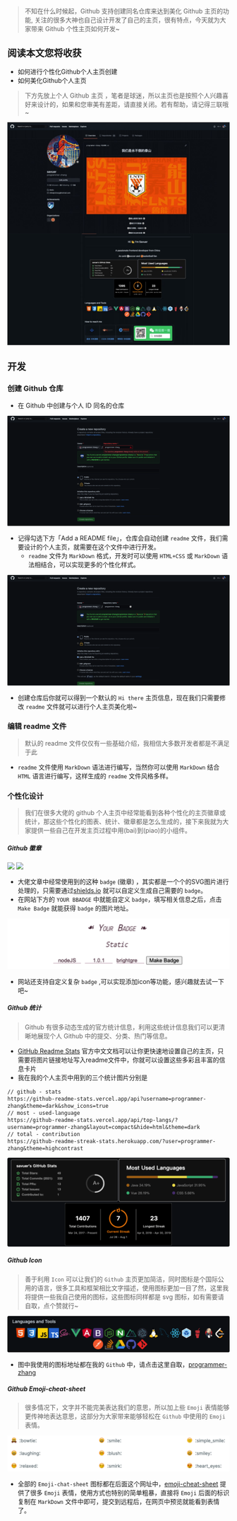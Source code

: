 > 不知在什么时候起，Github 支持创建同名仓库来达到美化 Github 主页的功能, 关注的很多大神也自己设计开发了自己的主页，很有特点，今天就为大家带来 Github 个性主页如何开发~

## 阅读本文您将收获
* 如何进行个性化Github个人主页创建
* 如何美化Github个人主页

> 下方先放上个人 Github 主页 ，笔者是球迷，所以主页也是按照个人兴趣喜好来设计的，如果和您审美有差距，请直接关闭。若有帮助，请记得三联哦~

![](../images/githubProfile/github-screenshot.jpeg)

## 开发
### 创建 Github 仓库
* 在 Github 中创建与个人 ID 同名的仓库

![](../images/githubProfile/create-resp.png)

* 记得勾选下方「Add a README file」，仓库会自动创建 `readme` 文件，我们需要设计的个人主页，就需要在这个文件中进行开发。
	* `readme` 文件为 `MarkDown` 格式，开发时可以使用 `HTML+CSS` 或 `MarkDown` 语法相结合，可以实现更多的个性化样式。

![](../images/githubProfile/add-readme.png)

* 创建仓库后你就可以得到一个默认的 `Hi there` 主页信息，现在我们只需要修改 `readme` 文件就可以进行个人主页美化啦~

### 编辑 readme 文件
> 默认的 readme 文件仅仅有一些基础介绍，我相信大多数开发者都是不满足于此

* `readme` 文件使用 `MarkDown` 语法进行编写，当然你可以使用 `MarkDown` 结合 `HTML` 语言进行编写，这样生成的 `readme` 文件风格多样。

### 个性化设计
> 我们在很多大佬的 github 个人主页中经常能看到各种个性化的主页徽章或统计，那这些个性化的图表、统计、徽章都是怎么生成的，接下来我就为大家提供一些自己在开发主页过程中用(bai)到(piao)的小组件。

##### Github 徽章
![](https://img.shields.io/badge/nodeJS-1.0.1-yellowgreen) ![](https://img.shields.io/badge/VSCode-1.0.1-brightgreen)

* 大佬文章中经常使用到的这种 `badge` (徽章) ，其实都是一个个的SVG图片进行处理的，只需要通过[shields.io](https://shields.io/) 就可以自定义生成自己需要的 `badge`。
* 在网站下方的 `YOUR BBADGE` 中就能自定义 `badge`，填写相关信息之后，点击 `Make Badge` 就能获得 `badge` 的图片地址。

![](../images/githubProfile/badge.png)

* 网站还支持自定义复杂 `badge` ,可以实现添加icon等功能，感兴趣就去试一下吧~

##### Github 统计
> Github 有很多动态生成的官方统计信息，利用这些统计信息我们可以更清晰地展现个人 Github 中的提交、分类、热门等信息。

* [GitHub Readme Stats](https://github.com/anuraghazra/github-readme-stats/blob/master/docs/readme_cn.md) 官方中文文档可以让你更快速地设置自己的主页，只需要将图片链接地址写入readme文件中，你就可以设置这些多彩且丰富的信息卡片
* 我在我的个人主页中用到的三个统计图片分别是

```
// github - stats
https://github-readme-stats.vercel.app/api?username=programmer-zhang&theme=dark&show_icons=true
// most - used-language
https://github-readme-stats.vercel.app/api/top-langs/?username=programmer-zhang&layout=compact&hide=html&theme=dark
// total - contribution
https://github-readme-streak-stats.herokuapp.com/?user=programmer-zhang&theme=highcontrast
```

![](../images/githubProfile/github-stats.png)

##### Github Icon
> 善于利用 `Icon` 可以让我们的 `Github` 主页更加简洁，同时图标是个国际公用的语言，很多工具和框架相比文字描述，使用图标更加一目了然，这里我将提供一些我自己使用的图标，这些图标同样都是 svg 图标，如有需要请自取，点个赞就行~

![](../images/githubProfile/github-icon.png)

* 图中我使用的图标地址都在我的 `Github` 中，请点击这里自取，[programmer-zhang](https://github.com/programmer-zhang/programmer-zhang/tree/main/images)

##### Github Emoji-cheat-sheet
> 很多情况下，文字并不能完美表达我们的意思，所以加上些 `Emoji` 表情能够更传神地表达意思，这部分为大家带来能够轻松在 `Github` 中使用的 `Emoji` 表情。

![](../images/githubProfile/emoji-chat-sheet.png)

* 全部的 `Emoji-chat-sheet` 图标都在后面这个网址中，[emoji-cheat-sheet](https://www.webfx.com/tools/emoji-cheat-sheet/) 提供了很多 `Emoji` 表情，使用方式也特别的简单粗暴，直接将 `Emoji` 后面的标识复制在 `MarkDown` 文件中即可，提交到远程后，在网页中预览就能看到表情了。
